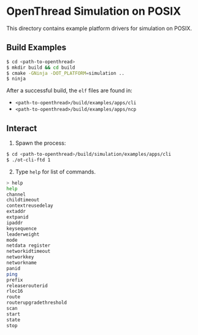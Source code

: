 # OpenThread Simulation on POSIX

This directory contains example platform drivers for simulation on POSIX.

## Build Examples

```bash
$ cd <path-to-openthread>
$ mkdir build && cd build
$ cmake -GNinja -DOT_PLATFORM=simulation ..
$ ninja
```

After a successful build, the `elf` files are found in:

- `<path-to-openthread>/build/examples/apps/cli`
- `<path-to-openthread>/build/examples/apps/ncp`

## Interact

1. Spawn the process:

```bash
$ cd <path-to-openthread>/build/simulation/examples/apps/cli
$ ./ot-cli-ftd 1
```

2. Type `help` for list of commands.

```bash
> help
help
channel
childtimeout
contextreusedelay
extaddr
extpanid
ipaddr
keysequence
leaderweight
mode
netdata register
networkidtimeout
networkkey
networkname
panid
ping
prefix
releaserouterid
rloc16
route
routerupgradethreshold
scan
start
state
stop
```
